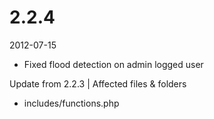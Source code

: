 # 2.2.4

2012-07-15

- Fixed flood detection on admin logged user

Update from 2.2.3 | Affected files & folders
- includes/functions.php